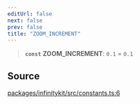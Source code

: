 ```yaml
---
editUrl: false
next: false
prev: false
title: "ZOOM_INCREMENT"
---
```


> **`const`** **ZOOM\_INCREMENT**: `0.1` = `0.1`

## Source

[packages/infinitykit/src/constants.ts:6](https://github.com/nodenogg-in/alpha-p2p/blob/fd5f5c9/packages/infinitykit/src/constants.ts#L6)
